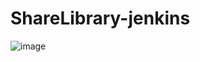 # ShareLibrary-jenkins
![image](https://github.com/david966524/ShareLibrary-jenkins/assets/121029437/1e13e6b4-a746-4310-9b70-8617ee8c0044)
